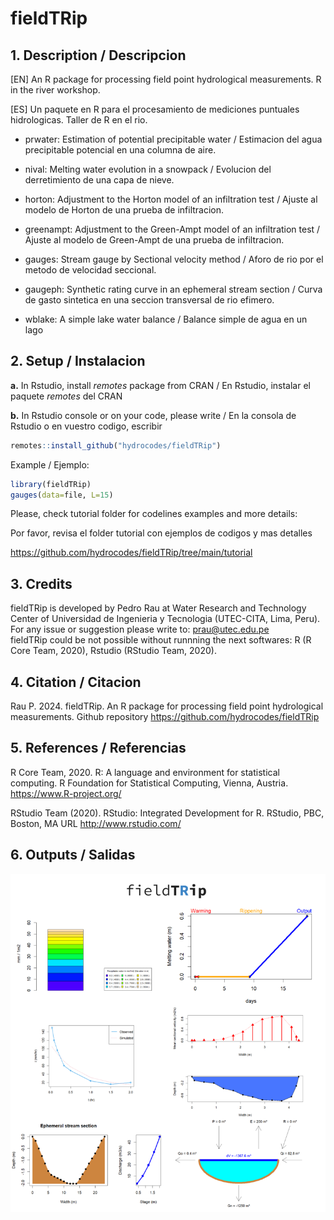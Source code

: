 # fieldTRip
## 1. Description / Descripcion
[EN] An R package for processing field point hydrological measurements. R in the river workshop.

[ES] Un paquete en R para el procesamiento de mediciones puntuales hidrologicas. Taller de R en el rio.

- prwater: Estimation of potential precipitable water / Estimacion del agua precipitable potencial en una columna de aire.

- nival: Melting water evolution in a snowpack / Evolucion del derretimiento de una capa de nieve.

- horton: Adjustment to the Horton model of an infiltration test / Ajuste al modelo de Horton de una prueba de infiltracion.

- greenampt: Adjustment to the Green-Ampt model of an infiltration test / Ajuste al modelo de Green-Ampt de una prueba de infiltracion.

- gauges: Stream gauge by Sectional velocity method / Aforo de rio por el metodo de velocidad seccional.

- gaugeph: Synthetic rating curve in an ephemeral stream section / Curva de gasto sintetica en una seccion transversal de rio efimero.
  
- wblake: A simple lake water balance  / Balance simple de agua en un lago

## 2. Setup / Instalacion

**a.** In Rstudio, install *remotes* package from CRAN / En Rstudio, instalar el paquete *remotes* del CRAN

**b.** In Rstudio console or on your code, please write / En la consola de Rstudio o en vuestro codigo, escribir

```r
remotes::install_github("hydrocodes/fieldTRip")
```

Example / Ejemplo:
```r
library(fieldTRip)
gauges(data=file, L=15)
```
Please, check tutorial folder for codelines examples and more details:

Por favor, revisa el folder tutorial con ejemplos de codigos y mas detalles

https://github.com/hydrocodes/fieldTRip/tree/main/tutorial

## 3. Credits
fieldTRip is developed by Pedro Rau at Water Research and Technology Center of Universidad de Ingenieria y Tecnologia (UTEC-CITA, Lima, Peru). For any issue or suggestion please write to: prau@utec.edu.pe  
fieldTRip could be not possible without runnning the next softwares: R (R Core Team, 2020), Rstudio (RStudio Team, 2020).

## 4. Citation / Citacion
Rau P. 2024. fieldTRip. An R package for processing field point hydrological measurements. Github repository https://github.com/hydrocodes/fieldTRip

## 5. References / Referencias
R Core Team, 2020. R: A language and environment for statistical computing. R Foundation for Statistical Computing, Vienna, Austria. https://www.R-project.org/

RStudio Team (2020). RStudio: Integrated Development for R. RStudio, PBC, Boston, MA URL http://www.rstudio.com/

## 6. Outputs / Salidas
<img src="https://github.com/hydrocodes/fieldTRip/blob/main/tutorial/fieldtrip_fig1.PNG" width="600">

